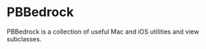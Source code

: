 PBBedrock
============

PBBedrock is a collection of useful Mac and iOS utilities and view subclasses.

